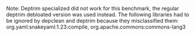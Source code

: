Note: Deptrim specialized did not work for this benchmark, the regular deptrim debloated version was used instead.
The following libraries had to be ignored by depclean and deptrim because they misclassified them:
org.yaml:snakeyaml:1.23:compile,
org.apache.commons:commons-lang3